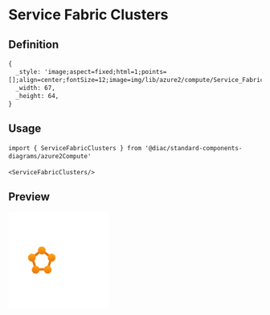 # Service Fabric Clusters

## Definition

```
{
  _style: 'image;aspect=fixed;html=1;points=[];align=center;fontSize=12;image=img/lib/azure2/compute/Service_Fabric_Clusters.svg;strokeColor=none;',
  _width: 67,
  _height: 64,
}
```

## Usage

```
import { ServiceFabricClusters } from '@diac/standard-components-diagrams/azure2Compute'

<ServiceFabricClusters/>
```

## Preview

<img src="./service-fabric-clusters.png" width="200"/>
